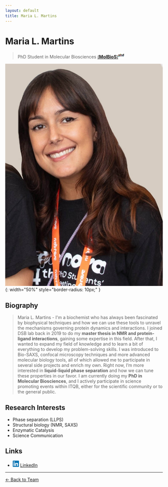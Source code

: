 ```yaml
---
layout: default
title: Maria L. Martins
---
```


# Maria L. Martins

> PhD Student in Molecular Biosciences [(**MolBioS**)<img src="/assets/images/molbios.jpg" alt="molbios" width="20" height="20">](https://www.itqb.unl.pt/education/phd-molecular-bioscience)

![Maria L. Martins](/assets/images/team/maria.jpg){: width="50%" style="border-radius: 10px;" }

## Biography

> Maria L. Martins - I'm a biochemist who has always been fascinated by biophysical techniques and how we can use these tools to unravel the mechanisms governing protein dynamics and interactions. I joined DSB lab back in 2019 to do my **master thesis in NMR and protein-ligand interactions**, gaining some expertise in this field. After that, I wanted to expand my field of knowledge and to learn a bit of everything to develop my problem-solving skills. I was introduced to Bio-SAXS, confocal microscopy techniques and more advanced molecular biology tools, all of which allowed me to participate in several side projects and enrich my own. Right now, I’m more interested in **liquid-liquid phase separation** and how we can tune these properties in our favor. I am currently doing my **PhD in Molecular Biosciences**, and I actively participate in science promoting events within ITQB, either for the scientific community or to the general public.

## Research Interests

- Phase separation (LLPS)
- Structural biology (NMR, SAXS)
- Enzymatic Catalysis
- Science Communication

## Links
- <img src="/assets/images/icons/linkedin_icon.png" alt="gscholar" width="20" height="20"> [LinkedIn](linkedin.com/in/maria-lança-martins-5b9243262)

---

[← Back to Team](/pages/team.html)
